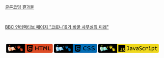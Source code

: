 <br />

[클론코딩 결과물](https://pjtlsy.github.io/mylife)

<br />

[BBC 인터랙티브 페이지 "코로나19가 바꿀 사무실의 미래"](https://www.bbc.com/korean/resources/idt-48d3c9a7-4063-4289-9726-611b5ea9d7b5)

<br />
<p align="center">
    <img src="https://github.com/seol-yu/TIL/blob/master/images/html-badge-logo.png?raw=true" height=30 />
    <img src="https://github.com/seol-yu/TIL/blob/master/images/css-badge-logo.png?raw=true" height=30 />
    <a href="https://github.com/seol-yu/TIL/tree/master/JavaScript" target="_blank"><img src="https://github.com/seol-yu/TIL/blob/master/images/javascript-badge-logo.png?raw=true" height=30 /></a>
</p>
<br/>

